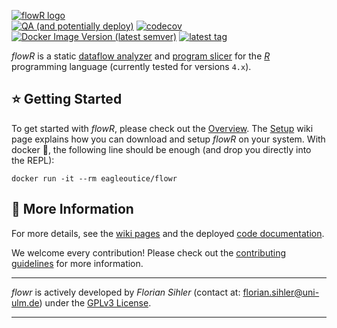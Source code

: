 [![flowR logo](https://raw.githubusercontent.com/wiki/Code-Inspect/flowr/img/flowR.png)](https://github.com/Code-Inspect/flowr/wiki)\
[![QA (and potentially deploy)](https://github.com/Code-Inspect/flowr/actions/workflows/qa.yaml/badge.svg)](https://github.com/Code-Inspect/flowr/actions/workflows/qa.yaml) [![codecov](https://codecov.io/gh/Code-Inspect/flowr/graph/badge.svg)](https://codecov.io/gh/Code-Inspect/flowr) [![Docker Image Version (latest semver)](https://img.shields.io/docker/v/eagleoutice/flowr?logo=docker&logoColor=white&label=dockerhub)](https://hub.docker.com/r/eagleoutice/flowr) [![latest tag](https://badgen.net/github/tag/Code-Inspect/flowr?label=latest&color=purple)](https://github.com/Code-Inspect/flowr/releases/latest)


*flowR* is a static [dataflow analyzer](https://en.wikipedia.org/wiki/Data-flow_analysis) and [program slicer](https://github.com/Code-Inspect/flowr/wiki/Terminology#program-slice) for the [*R*](https://www.r-project.org/) programming language (currently tested for versions `4.x`).

## ⭐ Getting Started

To get started with _flowR_, please check out the [Overview](https://github.com/Code-Inspect/flowr/wiki/Overview). The [Setup](https://github.com/Code-Inspect/flowr/wiki/Setup) wiki page explains how you can download and setup _flowR_ on your system. With docker&nbsp;🐳️, the following line should be enough (and drop you directly into the REPL):

```shell
docker run -it --rm eagleoutice/flowr
 ```


## 📜 More Information

For more details, see the [wiki pages](https://github.com/Code-Inspect/flowr/wiki) and the deployed [code documentation](https://code-inspect.github.io/flowr/doc/).

We welcome every contribution! Please check out the [contributing guidelines](https://github.com/Code-Inspect/flowr/tree/main/.github/CONTRIBUTING.md) for more information.

----

*flowr* is actively developed by *Florian Sihler* (contact at: <florian.sihler@uni-ulm.de>) under the
[GPLv3 License](LICENSE).

----

